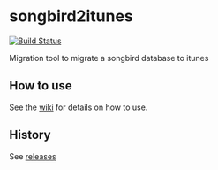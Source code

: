 # songbird2itunes

[![Build Status](https://jenkins.schnatterer.info/job/songbird2itunes/badge/icon)](https://jenkins.schnatterer.info/job/songbird2itunes/)


Migration tool to migrate a songbird database to itunes

## How to use
See the [wiki](https://github.com/schnatterer/songbird2itunes/wiki) for details on how to use.

## History
See [releases](https://github.com/schnatterer/songbird2itunes/releases)
